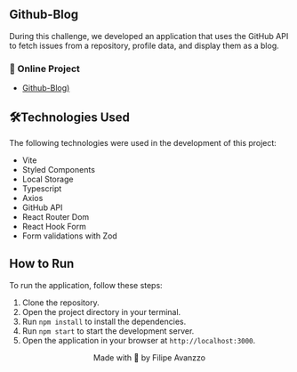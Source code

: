 ## Github-Blog

During this challenge, we developed an application that uses the GitHub API to fetch issues from a repository, profile data, and display them as a blog.

### 🔗  Online Project
* [Github-Blog)](https://github-blog-gamma-ten.vercel.app)

## 🛠️Technologies Used

The following technologies were used in the development of this project:

- Vite
- Styled Components
- Local Storage
- Typescript
- Axios
- GitHub API
- React Router Dom
- React Hook Form
- Form validations with Zod

## How to Run

To run the application, follow these steps:

1. Clone the repository.
2. Open the project directory in your terminal.
3. Run `npm install` to install the dependencies.
4. Run `npm start` to start the development server.
5. Open the application in your browser at `http://localhost:3000`.


<p align="center">Made with 💙 by Filipe Avanzzo</p>
